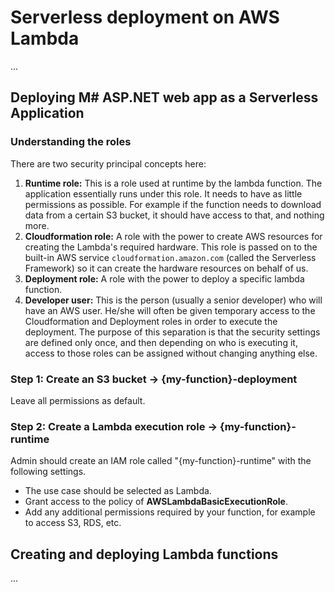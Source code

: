 # Serverless deployment on AWS Lambda
...

## Deploying M# ASP.NET web app as a Serverless Application
### Understanding the roles
There are two security principal concepts here:
1. **Runtime role:** This is a role used at runtime by the lambda function. The application essentially runs under this role. It needs to have as little permissions as possible. For example if the function needs to download data from a certain S3 bucket, it should have access to that, and nothing more.
2. **Cloudformation role:** A role with the power to create AWS resources for creating the Lambda's required hardware. This role is passed on to the built-in AWS service `cloudformation.amazon.com` (called the Serverless Framework) so it can create the hardware resources on behalf of us.
3. **Deployment role:** A role with the power to deploy a specific lambda function.
4. **Developer user:** This is the person (usually a senior developer) who will have an AWS user. He/she will often be given temporary access to the Cloudformation and Deployment roles in order to execute the deployment. The purpose of this separation is that the security settings are defined only once, and then depending on who is executing it, access to those roles can be assigned without changing anything else.
### Step 1: Create an S3 bucket -> {my-function}-deployment
Leave all permissions as default.
### Step 2: Create a Lambda execution role -> {my-function}-runtime
Admin should create an IAM role called "{my-function}-runtime" with the following settings.
- The use case should be selected as Lambda.
- Grant access to the policy of **AWSLambdaBasicExecutionRole**.
- Add any additional permissions required by your function, for example to access S3, RDS, etc.
## Creating and deploying Lambda functions
...
